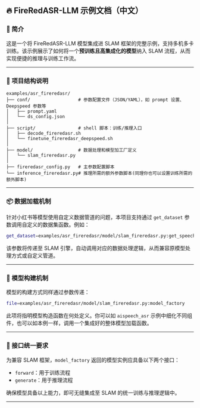 ## 🔥 FireRedASR-LLM 示例文档（中文）

### 🧩 简介
这是一个将 FireRedASR-LLM 模型集成进 SLAM 框架的完整示例，支持多机多卡训练。该示例展示了如何将一个**预训练且高集成化的模型**纳入 SLAM 流程，从而实现便捷的推理与训练工作流。

---

### 📁 项目结构说明
```
examples/asr_fireredasr/
├── conf/                  # 参数配置文件（JSON/YAML），如 prompt 设置、Deepspeed 参数等
│   ├── prompt.yaml
│   └── ds_config.json
│
├── script/                # shell 脚本：训练/推理入口
│   ├── decode_fireredasr.sh
│   └── finetune_fireredasr_deepspeed.sh
│
├── model/                 # 数据处理和模型加工厂定义
│   └── slam_fireredasr.py
│
├── fireredasr_config.py   # 主参数配置脚本
└── inference_fireredasr.py# 推理所需的额外参数脚本(同理你也可以设置训练所需的额外脚本)
```

---

### 📦 数据加载机制
针对小红书等模型使用自定义数据管道的问题，本项目支持通过 `get_dataset` 参数调用自定义的数据集函数。例如：
```bash
get_dataset=examples/asr_fireredasr/model/slam_fireredasr.py:get_speech_testwavdataset
```
该参数将传递至 SLAM 引擎，自动调用对应的数据处理逻辑，从而兼容原模型处理方式或自定义管道。

---

### 🧠 模型构建机制
模型的构建方式同样通过参数传递：
```bash
file=examples/asr_fireredasr/model/slam_fireredasr.py:model_factory
```
此项将指明模型构造函数在何处定义。你可以如 `aispeech_asr` 示例中细化不同组件，也可以如本例一样，调用一个集成好的整体模型加载函数。

---

### 🚀 接口统一要求
为兼容 SLAM 框架，`model_factory` 返回的模型实例应具备以下两个接口：
- `forward`：用于训练流程
- `generate`：用于推理流程

确保模型具备以上能力，即可无缝集成至 SLAM 的统一训练与推理逻辑中。

---
